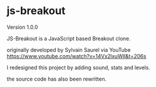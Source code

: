 # js-breakout

Version 1.0.0

JS-Breakout is a JavaScript based Breakout clone.

originally developed by Sylvain Saurel via YouTube https://www.youtube.com/watch?v=14Vx2lxuWlI&t=206s

I redesigned this project by adding sound, stats and levels.

the source code has also been rewritten.

